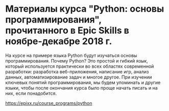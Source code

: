 # Материалы курса "Python: основы программирования", прочитанного в Epic Skills в ноябре-декабре 2018 г.

На курсе на примере языка Python будут изучаться основы программирования. Почему Python? Это простой и гибкий язык, который используется практически во всех областях современной разработки: разработка веб-приложения, написание игр, анализ данных, автоматизирование задач и многое другое. При изучении ключевых понятий программирования, мы будем упоминать и другие языки, чтобы после окончания курса было проще начать писать и на них, если понадобится.

https://epixx.ru/course_programs/python
